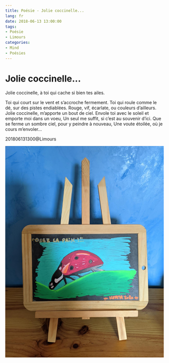 ```yaml
---
title: Poésie - Jolie coccinelle...
lang: fr
date: 2018-06-13 13:00:00
tags:
- Poésie
- Limours
categories:
- Mind
- Poésies
---
```


# Jolie coccinelle...
Jolie coccinelle, à toi qui cache si bien tes ailes.
<!-- more -->
Toi qui court sur le vent et s’accroche fermement.
Toi qui roule comme le dé, sur des pistes endiablées.
Rouge, vif, écarlate, ou couleurs d’ailleurs.
Jolie coccinelle, m’apporte un bout de ciel.
Envole toi avec le soleil et emporte moi dans un voeu,
Un seul me suffit, si c’est au souvenir d’ici.
Que se ferme un sombre ciel, pour y peindre à nouveau,
Une voute étoilée, où je cours m’envoler…

201806131300@Limours

<img src="/uploads/images/Kerma/Ardoise_Kerma_2020_Coccinelle_Oser-La-Paix.jpeg" width="1536px" heigth="2048px">

